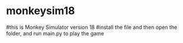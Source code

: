 # monkeysim18
#this is Monkey Simulator version 18
#install the file and then open the folder, and run main.py to play the game
